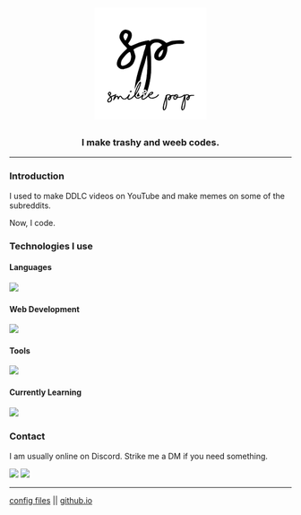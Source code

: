 <h1 align="center"> <img src="./sp.png"> </h1>

<h3 align="center"> I make trashy and weeb codes.  </h3>

-------

### Introduction
I used to make DDLC videos on YouTube and make memes on some of the subreddits. 

Now, I code.

### Technologies I use

#### Languages
![](https://skillicons.dev/icons?i=js,cs,py)

#### Web Development
![](https://skillicons.dev/icons?i=html,css)

#### Tools
![](https://skillicons.dev/icons?i=sass,jquery,sqlite,git,vscode,visualstudio,neovim,bash)

#### Currently Learning
![](https://skillicons.dev/icons?i=typescript,dotnet,mongodb,expressjs,react,nodejs)


### Contact
I am usually online on Discord. Strike me a DM if you need something.

[![](https://skillicons.dev/icons?i=discord)](https://discord.com/channels/@me/453788186573930507)
[![](https://skillicons.dev/icons?i=reddit)](https://discord.com/channels/@me/453788186573930507)

----------------
[config files](https://github.com/lezzthanthree/config-files) || [github.io](https://lezzthanthree.github.io)